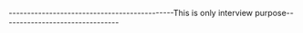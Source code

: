 ---------------------------------------------This is only interview purpose--------------------------------
